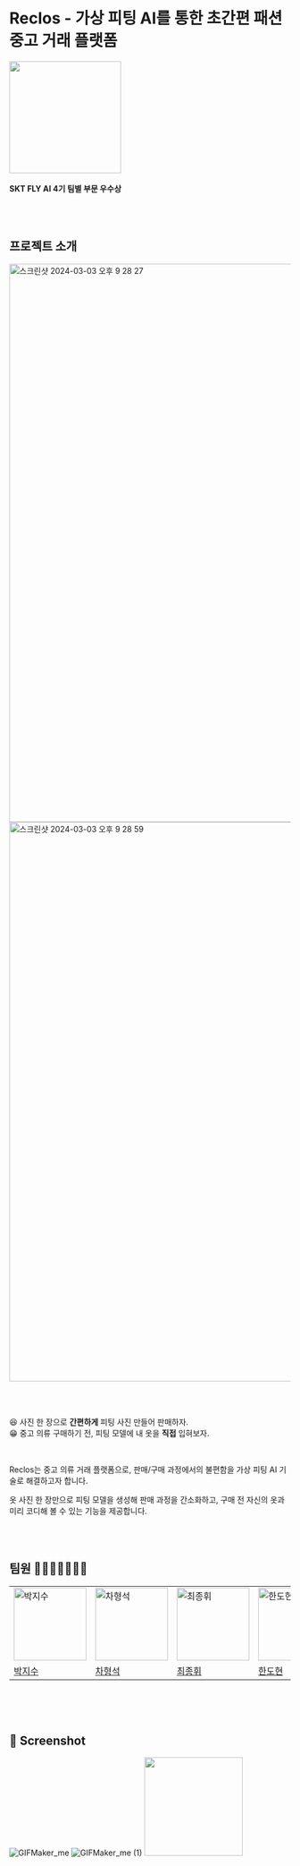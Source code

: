 

# Reclos - 가상 피팅 AI를 통한 초간편 패션 중고 거래 플랫폼

<p align="left">
<img src="https://i.namu.wiki/i/4hG5ba-qdaBMPNsigVir10WjT-4Gwu3RpUo1x3SFOYATsfbc-4SZXXX5YCU94Gk4E_LIUT1YsOwZpOEHDsj67z0-43Ro1kD1f2ELphwLVuE55YYEd53locY7OrOOJycUzFwggRA8D68i2sVM5B9v6A.webp" width="200" />
&nbsp;&nbsp;&nbsp;&nbsp;&nbsp;&nbsp;

<!-- <img src="https://github.com/SKT-FLYAI-Reclos/Reclos-Frontend/assets/87124432/22af9e19-bac3-475f-9061-a6082e9afb4d" width=130/> -->
  
<b>SKT FLY AI 4기 팀별 부문 우수상</b>

<br /><br />

</p>

## 프로젝트 소개
<img width="998" alt="스크린샷 2024-03-03 오후 9 28 27" src="https://github.com/SKT-FLYAI-Reclos/Reclos-Frontend/assets/87124432/9daba1ea-041c-4c89-871b-2f7fb2d9e26d">
<img width="1000" alt="스크린샷 2024-03-03 오후 9 28 59" src="https://github.com/SKT-FLYAI-Reclos/Reclos-Frontend/assets/87124432/b8429f93-59b6-4135-a99f-58928e97c5a2">

<br><br>

😆 사진 한 장으로 **간편하게** 피팅 사진 만들어 판매하자.<br>
😁 중고 의류 구매하기 전, 피팅 모델에 내 옷을 **직접** 입혀보자.

<br>

Reclos는 중고 의류 거래 플랫폼으로, 판매/구매 과정에서의 불편함을 가상 피팅 AI 기술로 해결하고자 합니다.

옷 사진 한 장만으로 피팅 모델을 생성해 판매 과정을 간소화하고, 구매 전 자신의 옷과 미리 코디해 볼 수 있는 기능을 제공합니다.

<br><br>

## 팀원 👨‍👨‍👧‍👧👩‍👦‍👦

|                                                                                            |                                                                                             |                                                                                             |                                                                                             |                                                                                            |
| ------------------------------------------------------------------------------------------ | ------------------------------------------------------------------------------------------- | ------------------------------------------------------------------------------------------- | ------------------------------------------------------------------------------------------- | ------------------------------------------------------------------------------------------ |
| <img src="https://avatars.githubusercontent.com/u/87124432?v=4" width=130px alt="박지수"/> | <img src="https://avatars.githubusercontent.com/u/116615006?v=4" width=130px alt="차형석"/> | <img src="https://avatars.githubusercontent.com/u/108793893?v=4" width=130px alt="최종휘"/> | <img src="https://avatars.githubusercontent.com/u/139847657?v=4" width=130px alt="한도현"/> | <img src="https://avatars.githubusercontent.com/u/16769822?v=4" width=130px alt="홍범순"/> |
| [박지수](https://github.com/jisupark123)                                                   | [차형석](https://github.com/hsmaro)                                                  | [최종휘](https://github.com/JongHweeC)                                                  | [한도현](https://github.com/dohyun9)                                                  | [홍범순](https://github.com/beomsun0829)                                                 |

<br><br><br>

## 📱 Screenshot

![GIFMaker_me](https://github.com/SKT-FLYAI-Reclos/Reclos-Frontend/assets/87124432/9f2731f2-1365-4d21-aa3e-134051722823)
![GIFMaker_me (1)](https://github.com/SKT-FLYAI-Reclos/Reclos-Frontend/assets/87124432/ba9f45f1-27ba-4791-8522-cfe34443487e)
<img src="https://github.com/SKT-FLYAI-Reclos/Reclos-Frontend/assets/87124432/23be6d7b-f69e-4a37-a7a9-7d6fb51f9c56" width=176px height=auto/>
<!--![KakaoTalk_Video_2024-03-01-18-09-00](https://github.com/SKT-FLYAI-Reclos/Reclos-Frontend/assets/87124432/23be6d7b-f69e-4a37-a7a9-7d6fb51f9c56) -->


<br>

##

